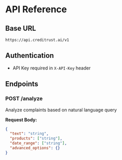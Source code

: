 # API Reference

## Base URL
`https://api.creditrust.ai/v1`

## Authentication
- API Key required in `X-API-Key` header

## Endpoints

### POST /analyze
Analyze complaints based on natural language query

**Request Body:**
```json
{
  "text": "string",
  "products": ["string"],
  "date_range": ["string"],
  "advanced_options": {}
}